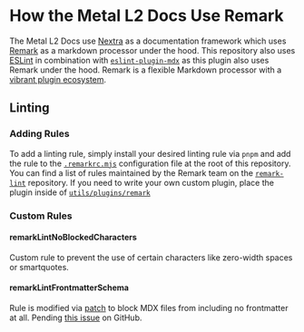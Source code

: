 # How the Metal L2 Docs Use Remark

The Metal L2 Docs use [Nextra](https://nextra.site) as a documentation framework which uses [Remark](https://github.com/remarkjs/remark) as a markdown processor under the hood.
This repository also uses [ESLint](https://eslint.org) in combination with [`eslint-plugin-mdx`](https://www.npmjs.com/package/eslint-plugin-mdx) as this plugin also uses Remark under the hood.
Remark is a flexible Markdown processor with a [vibrant plugin ecosystem](https://github.com/remarkjs/remark/blob/main/doc/plugins.md#list-of-plugins).

## Linting

### Adding Rules

To add a linting rule, simply install your desired linting rule via `pnpm` and add the rule to the [`.remarkrc.mjs`](/.remarkrc.mjs) configuration file at the root of this repository.
You can find a list of rules maintained by the Remark team on the [`remark-lint`](https://github.com/remarkjs/remark-lint#rules) repository.
If you need to write your own custom plugin, place the plugin inside of [`utils/plugins/remark`](/utils/plugins/remark/)

### Custom Rules

#### remarkLintNoBlockedCharacters

Custom rule to prevent the use of certain characters like zero-width spaces or smartquotes.

#### remarkLintFrontmatterSchema

Rule is modified via [patch](/patches/remark-lint-frontmatter-schema@3.15.4.patch) to block MDX files from including no frontmatter at all.
Pending [this issue](https://github.com/JulianCataldo/remark-lint-frontmatter-schema/issues/28) on GitHub.
